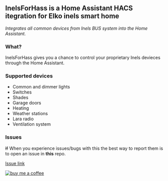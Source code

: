 ## InelsForHass is a Home Assistant HACS itegration for Elko inels smart home

_Integrates all common devices from Inels BUS system into the Home Assistant._

### What?

InelsForHass gives you a chance to control your proprietary Inels devieces through the Home Assistant.

### Supported devices

- Common and dimmer lights
- Switches
- Shades
- Garage doors
- Heating
- Weather stations
- Lara radio
- Ventilation system

### Issues

~~If~~ When you experience issues/bugs with this the best way to report them is to open an issue in **this** repo.

[Issue link](https://github.com/JH-Soft-Technology/InelsForHass/issues/)

[![buy me a coffee](https://www.buymeacoffee.com/assets/img/custom_images/orange_img.png)](https://www.buymeacoffee.com/jhoralek)
